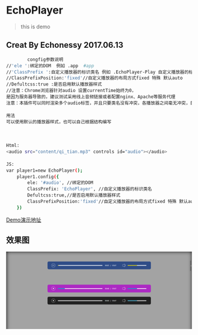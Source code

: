 # EchoPlayer
> this is demo
## Creat By Echonessy  2017.06.13
``` bash
        congfig参数说明
//'ele ':绑定的DOM  例如 .app  #app
//'ClassPrefix ':自定义播放器的标识类名 例如 .EchoPlayer-Play 自定义播放器的标识类名注意同时启用多个播放器的时候类名不要重复
//ClassPrefixPosition:'fixed'//自定义播放器的布局方式fixed 特殊 默认auto
//Defultcss:true :是否启用默认播放器样式
//注意：Chrome浏览器针对audio 设置currentTime始终为0，
是因为服务器导致的，建议测试采用线上音频链接或者配置nginx、Apache等服务代理
注意：本插件可以同时渲染多个audio标签，并且只要类名没有冲突，各播放器之间毫无冲突，目前只写了点击事件，后续会更新相应的其他事件方法。

用法
可以使用默认的播放器样式，也可以自己根据结构编写
```

``` bash


Html:
<audio src="content/qi_tian.mp3" controls id="audio"></audio>

JS:
var player1=new EchoPlayer();
    player1.config({
        ele: '#audio', //绑定的DOM
        ClassPrefix: 'EchoPlayer', //自定义播放器的标识类名
        Defultcss:true,//是否启用默认播放器样式
        ClassPrefixPosition:'fixed'//自定义播放器的布局方式fixed 特殊 默认auto 可以不填
    })
```
[Demo演示地址]( https://echonessy.github.io/EchoPlayer/)  

## 效果图
![image](https://github.com/Echonessy/EchoPlayer/blob/master/read/1.png)
